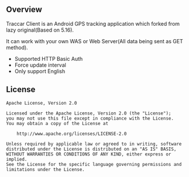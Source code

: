 
## Overview

Traccar Client is an Android GPS tracking application which forked from lazy original(Based on 5.16).

It can work with your own WAS or Web Server(All data being sent as GET method).

- Supported HTTP Basic Auth
- Force update interval
- Only support English


## License

    Apache License, Version 2.0

    Licensed under the Apache License, Version 2.0 (the "License");
    you may not use this file except in compliance with the License.
    You may obtain a copy of the License at

        http://www.apache.org/licenses/LICENSE-2.0

    Unless required by applicable law or agreed to in writing, software
    distributed under the License is distributed on an "AS IS" BASIS,
    WITHOUT WARRANTIES OR CONDITIONS OF ANY KIND, either express or implied.
    See the License for the specific language governing permissions and
    limitations under the License.
